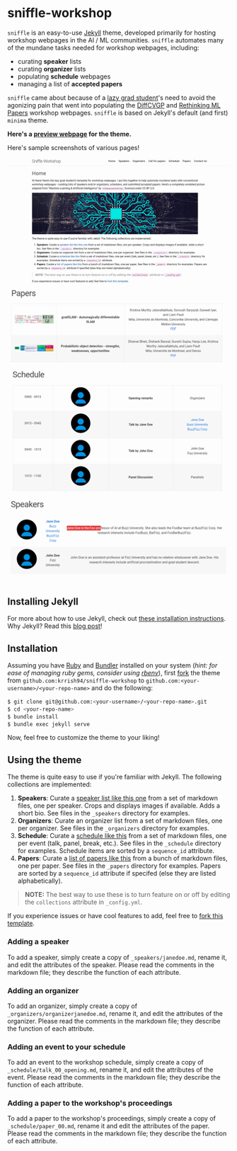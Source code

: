 # sniffle-workshop

`sniffle` is an easy-to-use [Jekyll](https://jekyllrb.com/) theme, developed primarily for hosting workshop webpages in the AI / ML communities. `sniffle` automates many of the mundane tasks needed for workshop webpages, including:

* curating **speaker** lists
* curating **organizer** lists
* populating **schedule** webpages
* managing a list of **accepted papers**

`sniffle` came about because of a [lazy grad student](https://krrish94.github.io)'s need to avoid the agonizing pain that went into populating the [DiffCVGP](https://montrealrobotics.ca/diffcvgp) and [Rethinking ML Papers](https://rethinkingmlpapers.github.io) workshop webpages. `sniffle` is based on Jekyll's default (and first) `minima` theme.


**Here's a [preview webpage](https://krrish94.github.io/sniffle-workshop) for the theme.**

Here's sample screenshots of various pages!

![sniffle-workshop theme preview](assets/img/screenshot-home.png) ![sniffle-workshop theme preview](assets/img/screenshot-papers.png) ![sniffle-workshop theme preview](assets/img/screenshot-schedule.png) ![sniffle-workshop theme preview](assets/img/screenshot-speakers.png)

## Installing Jekyll

For more about how to use Jekyll, check out [these installation instructions](https://jekyllrb.com/docs/installation/).
Why Jekyll? Read this [blog post](https://karpathy.github.io/2014/07/01/switching-to-jekyll/)!


## Installation

Assuming you have [Ruby](https://www.ruby-lang.org/en/downloads/) and [Bundler](https://bundler.io/) installed on your system (*hint: for ease of managing ruby gems, consider using [rbenv](https://github.com/rbenv/rbenv)*), first [fork](https://guides.github.com/activities/forking/) the theme from `github.com:krrish94/sniffle-workshop` to `github.com:<your-username>/<your-repo-name>` and do the following:

```bash
$ git clone git@github.com:<your-username>/<your-repo-name>.git
$ cd <your-repo-name>
$ bundle install
$ bundle exec jekyll serve
```

Now, feel free to customize the theme to your liking!


## Using the theme

The theme is quite easy to use if you're familiar with Jekyll. The following collections are implemented:
1. **Speakers**: Curate a [speaker list like this one](speakers) from a set of markdown files, one per speaker. Crops and displays images if available. Adds a short bio. See files in the `_speakers` directory for examples.
2. **Organizers**: Curate an organizer list from a set of markdown files, one per organizer. See files in the `_organizers` directory for examples.
3. **Schedule**: Curate a [schedule like this](schedule) from a set of markdown files, one per event (talk, panel, break, etc.). See files in the `_schedule` directory for examples. Schedule items are sorted by a `sequence_id` attribute.
4. **Papers**: Curate a [list of papers like this](papers) from a bunch of markdown files, one per paper. See files in the `_papers` directory for examples. Papers are sorted by a `sequence_id` attribute if specifed (else they are listed alphabetically).

> **NOTE:** The best way to use these is to turn feature on or off by editing the `collections` attribute in `_config.yml`.

If you experience issues or have cool features to add, feel free to [fork this template]().


### Adding a speaker

To add a speaker, simply create a copy of `_speakers/janedoe.md`, rename it, and edit the attributes of the speaker. Please read the comments in the markdown file; they describe the function of each attribute.


### Adding an organizer

To add an organizer, simply create a copy of `_organizers/organizerjanedoe.md`, rename it, and edit the attributes of the organizer. Please read the comments in the markdown file; they describe the function of each attribute.


### Adding an event to your schedule

To add an event to the workshop schedule, simply create a copy of `_schedule/talk_00_opening.md`, rename it, and edit the attributes of the event. Please read the comments in the markdown file; they describe the function of each attribute.


### Adding a paper to the workshop's proceedings

To add a paper to the workshop's proceedings, simply create a copy of `_schedule/paper_00.md`, rename it and edit the attributes of the paper. Please read the comments in the markdown file; they describe the function of each attribute.
